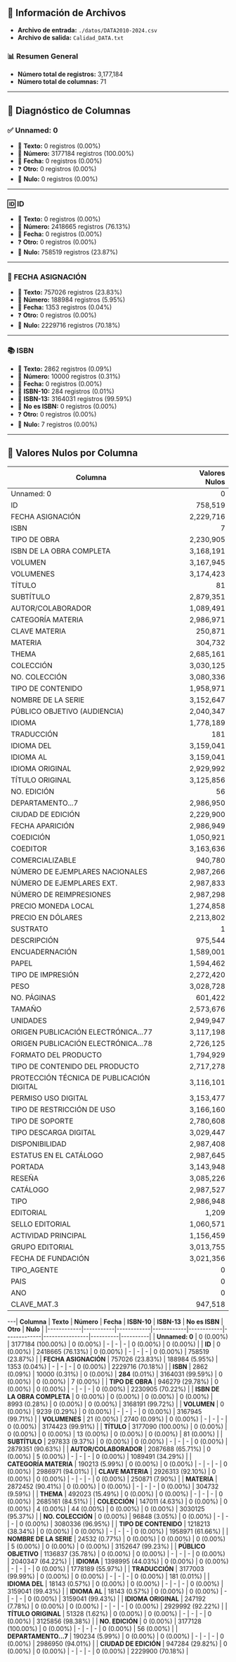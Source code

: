 
## 📂 **Información de Archivos**
- **Archivo de entrada:** `./datos/DATA2010-2024.csv`
- **Archivo de salida:** `Calidad_DATA.txt`

### 📊 **Resumen General**
- **Número total de registros:** 3,177,184
- **Número total de columnas:** 71

---

## 🧪 **Diagnóstico de Columnas**

### ✅ **Unnamed: 0**
- 📝 **Texto:**          0 registros (0.00%)
- 🔢 **Número:**    3177184 registros (100.00%)
- 📅 **Fecha:**          0 registros (0.00%)
- ❓ **Otro:**          0 registros (0.00%)
- 🚫 **Nulo:**          0 registros (0.00%)

---

### 🆔 **ID**
- 📝 **Texto:**          0 registros (0.00%)
- 🔢 **Número:**    2418665 registros (76.13%)
- 📅 **Fecha:**          0 registros (0.00%)
- ❓ **Otro:**          0 registros (0.00%)
- 🚫 **Nulo:**     758519 registros (23.87%)

---

### 📅 **FECHA ASIGNACIÓN**
- 📝 **Texto:**     757026 registros (23.83%)
- 🔢 **Número:**     188984 registros (5.95%)
- 📅 **Fecha:**       1353 registros (0.04%)
- ❓ **Otro:**          0 registros (0.00%)
- 🚫 **Nulo:**    2229716 registros (70.18%)

---

### 📚 **ISBN**
- 📝 **Texto:**       2862 registros (0.09%)
- 🔢 **Número:**      10000 registros (0.31%)
- 📅 **Fecha:**          0 registros (0.00%)
- 🔖 **ISBN-10:**        284 registros (0.01%)
- 🔖 **ISBN-13:**    3164031 registros (99.59%)
- 🚫 **No es ISBN:**          0 registros (0.00%)
- ❓ **Otro:**          0 registros (0.00%)
- 🚫 **Nulo:**          7 registros (0.00%)

---

## 🚫 **Valores Nulos por Columna**
| **Columna** | **Valores Nulos** |
|------------|-------------------:|
| Unnamed: 0 |               0 |
| ID |         758,519 |
| FECHA ASIGNACIÓN |     2,229,716 |
| ISBN |               7 |
| TIPO DE OBRA |     2,230,905 |
| ISBN DE LA OBRA COMPLETA |     3,168,191 |
| VOLUMEN |     3,167,945 |
| VOLUMENES |     3,174,423 |
| TÍTULO |              81 |
| SUBTÍTULO |     2,879,351 |
| AUTOR/COLABORADOR |     1,089,491 |
| CATEGORÍA MATERIA |     2,986,971 |
| CLAVE MATERIA |        250,871 |
| MATERIA |        304,732 |
| THEMA |     2,685,161 |
| COLECCIÓN |     3,030,125 |
| NO. COLECCIÓN |     3,080,336 |
| TIPO DE CONTENIDO |     1,958,971 |
| NOMBRE DE LA SERIE |     3,152,647 |
| PÚBLICO OBJETIVO (AUDIENCIA) |     2,040,347 |
| IDIOMA |     1,778,189 |
| TRADUCCIÓN |            181 |
| IDIOMA DEL |     3,159,041 |
| IDIOMA AL |     3,159,041 |
| IDIOMA ORIGINAL |     2,929,992 |
| TÍTULO ORIGINAL |     3,125,856 |
| NO. EDICIÓN |             56 |
| DEPARTAMENTO...7 |     2,986,950 |
| CIUDAD DE EDICIÓN |     2,229,900 |
| FECHA APARICIÓN |     2,986,949 |
| COEDICIÓN |     1,050,921 |
| COEDITOR |     3,163,636 |
| COMERCIALIZABLE |        940,780 |
| NÚMERO DE EJEMPLARES NACIONALES |     2,987,266 |
| NÚMERO DE EJEMPLARES EXT. |     2,987,833 |
| NÚMERO DE REIMPRESIONES |     2,987,298 |
| PRECIO MONEDA LOCAL |     1,274,858 |
| PRECIO EN DÓLARES |     2,213,802 |
| SUSTRATO |               1 |
| DESCRIPCIÓN |        975,544 |
| ENCUADERNACIÓN |     1,589,001 |
| PAPEL |     1,594,462 |
| TIPO DE IMPRESIÓN |     2,272,420 |
| PESO |     3,028,728 |
| NO. PÁGINAS |        601,422 |
| TAMAÑO |     2,573,676 |
| UNIDADES |     2,949,947 |
| ORIGEN PUBLICACIÓN ELECTRÓNICA...77 |     3,117,198 |
| ORIGEN PUBLICACIÓN ELECTRÓNICA...78 |     2,726,125 |
| FORMATO DEL PRODUCTO |     1,794,929 |
| TIPO DE CONTENIDO DEL PRODUCTO |     2,717,278 |
| PROTECCIÓN TÉCNICA DE PUBLICACIÓN DIGITAL |     3,116,101 |
| PERMISO USO DIGITAL |     3,153,477 |
| TIPO DE RESTRICCIÓN DE USO |     3,166,160 |
| TIPO DE SOPORTE |     2,780,608 |
| TIPO DESCARGA DIGITAL |     3,029,447 |
| DISPONIBILIDAD |     2,987,408 |
| ESTATUS EN EL CATÁLOGO |     2,987,645 |
| PORTADA |     3,143,948 |
| RESEÑA |     3,085,226 |
| CATÁLOGO |     2,987,527 |
| TIPO |     2,986,948 |
| EDITORIAL |          1,209 |
| SELLO EDITORIAL |     1,060,571 |
| ACTIVIDAD PRINCIPAL |     1,156,459 |
| GRUPO EDITORIAL |     3,013,755 |
| FECHA DE FUNDACIÓN |     3,021,356 |
| TIPO_AGENTE |               0 |
| PAIS |               0 |
| ANO |               0 |
| CLAVE_MAT.3 |        947,518 |


---| **Columna** | **Texto** | **Número** | **Fecha** | **ISBN-10** | **ISBN-13** | **No es ISBN** | **Otro** | **Nulo** |
|------------|-----------|------------|------------|------------|-------------|----------------|----------|----------|
| **Unnamed: 0** | 0 (0.00%) | 3177184 (100.00%) | 0 (0.00%) | - | - | - | 0 (0.00%) | 0 (0.00%) |
| **ID** | 0 (0.00%) | 2418665 (76.13%) | 0 (0.00%) | - | - | - | 0 (0.00%) | 758519 (23.87%) |
| **FECHA ASIGNACIÓN** | 757026 (23.83%) | 188984 (5.95%) | 1353 (0.04%) | - | - | - | 0 (0.00%) | 2229716 (70.18%) |
| **ISBN** | 2862 (0.09%) | 10000 (0.31%) | 0 (0.00%) | **284** (0.01%) | 3164031 (99.59%) | 0 (0.00%) | 0 (0.00%) | 7 (0.00%) |
| **TIPO DE OBRA** | 946279 (29.78%) | 0 (0.00%) | 0 (0.00%) | - | - | - | 0 (0.00%) | 2230905 (70.22%) |
| **ISBN DE LA OBRA COMPLETA** | 0 (0.00%) | 0 (0.00%) | 0 (0.00%) | 0 (0.00%) | 8993 (0.28%) | 0 (0.00%) | 0 (0.00%) | 3168191 (99.72%) |
| **VOLUMEN** | 0 (0.00%) | 9239 (0.29%) | 0 (0.00%) | - | - | - | 0 (0.00%) | 3167945 (99.71%) |
| **VOLUMENES** | 21 (0.00%) | 2740 (0.09%) | 0 (0.00%) | - | - | - | 0 (0.00%) | 3174423 (99.91%) |
| **TÍTULO** | 3177090 (100.00%) | 0 (0.00%) | 0 (0.00%) | 0 (0.00%) | 13 (0.00%) | 0 (0.00%) | 0 (0.00%) | 81 (0.00%) |
| **SUBTÍTULO** | 297833 (9.37%) | 0 (0.00%) | 0 (0.00%) | - | - | - | 0 (0.00%) | 2879351 (90.63%) |
| **AUTOR/COLABORADOR** | 2087688 (65.71%) | 0 (0.00%) | 5 (0.00%) | - | - | - | 0 (0.00%) | 1089491 (34.29%) |
| **CATEGORÍA MATERIA** | 190213 (5.99%) | 0 (0.00%) | 0 (0.00%) | - | - | - | 0 (0.00%) | 2986971 (94.01%) |
| **CLAVE MATERIA** | 2926313 (92.10%) | 0 (0.00%) | 0 (0.00%) | - | - | - | 0 (0.00%) | 250871 (7.90%) |
| **MATERIA** | 2872452 (90.41%) | 0 (0.00%) | 0 (0.00%) | - | - | - | 0 (0.00%) | 304732 (9.59%) |
| **THEMA** | 492023 (15.49%) | 0 (0.00%) | 0 (0.00%) | - | - | - | 0 (0.00%) | 2685161 (84.51%) |
| **COLECCIÓN** | 147011 (4.63%) | 0 (0.00%) | 0 (0.00%) | 4 (0.00%) | 44 (0.00%) | 0 (0.00%) | 0 (0.00%) | 3030125 (95.37%) |
| **NO. COLECCIÓN** | 0 (0.00%) | 96848 (3.05%) | 0 (0.00%) | - | - | - | 0 (0.00%) | 3080336 (96.95%) |
| **TIPO DE CONTENIDO** | 1218213 (38.34%) | 0 (0.00%) | 0 (0.00%) | - | - | - | 0 (0.00%) | 1958971 (61.66%) |
| **NOMBRE DE LA SERIE** | 24532 (0.77%) | 0 (0.00%) | 0 (0.00%) | 0 (0.00%) | 5 (0.00%) | 0 (0.00%) | 0 (0.00%) | 3152647 (99.23%) |
| **PÚBLICO OBJETIVO** | 1136837 (35.78%) | 0 (0.00%) | 0 (0.00%) | - | - | - | 0 (0.00%) | 2040347 (64.22%) |
| **IDIOMA** | 1398995 (44.03%) | 0 (0.00%) | 0 (0.00%) | - | - | - | 0 (0.00%) | 1778189 (55.97%) |
| **TRADUCCIÓN** | 3177003 (99.99%) | 0 (0.00%) | 0 (0.00%) | - | - | - | 0 (0.00%) | 181 (0.01%) |
| **IDIOMA DEL** | 18143 (0.57%) | 0 (0.00%) | 0 (0.00%) | - | - | - | 0 (0.00%) | 3159041 (99.43%) |
| **IDIOMA AL** | 18143 (0.57%) | 0 (0.00%) | 0 (0.00%) | - | - | - | 0 (0.00%) | 3159041 (99.43%) |
| **IDIOMA ORIGINAL** | 247192 (7.78%) | 0 (0.00%) | 0 (0.00%) | - | - | - | 0 (0.00%) | 2929992 (92.22%) |
| **TÍTULO ORIGINAL** | 51328 (1.62%) | 0 (0.00%) | 0 (0.00%) | - | - | - | 0 (0.00%) | 3125856 (98.38%) |
| **NO. EDICIÓN** | 0 (0.00%) | 3177128 (100.00%) | 0 (0.00%) | - | - | - | 0 (0.00%) | 56 (0.00%) |
| **DEPARTAMENTO...7** | 190234 (5.99%) | 0 (0.00%) | 0 (0.00%) | - | - | - | 0 (0.00%) | 2986950 (94.01%) |
| **CIUDAD DE EDICIÓN** | 947284 (29.82%) | 0 (0.00%) | 0 (0.00%) | - | - | - | 0 (0.00%) | 2229900 (70.18%) |

